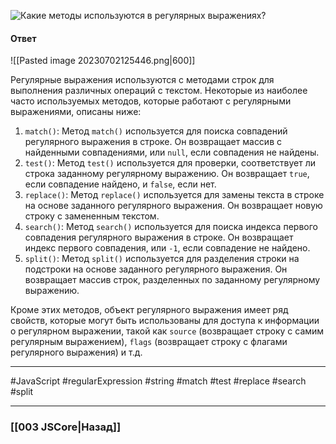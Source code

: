 ![Какие методы используются в регулярных выражениях?](https://youtu.be/XtQPrt8G0n8?t=495)

#### Ответ

![[Pasted image 20230702125446.png|600]]

Регулярные выражения используются с методами строк для выполнения различных операций с текстом. Некоторые из наиболее часто используемых методов, которые работают с регулярными выражениями, описаны ниже:

1. `match()`: Метод `match()` используется для поиска совпадений регулярного выражения в строке. Он возвращает массив с найденными совпадениями, или `null`, если совпадения не найдены.
2. `test()`: Метод `test()` используется для проверки, соответствует ли строка заданному регулярному выражению. Он возвращает `true`, если совпадение найдено, и `false`, если нет.
3. `replace()`: Метод `replace()` используется для замены текста в строке на основе заданного регулярного выражения. Он возвращает новую строку с замененным текстом.
4. `search()`: Метод `search()` используется для поиска индекса первого совпадения регулярного выражения в строке. Он возвращает индекс первого совпадения, или `-1`, если совпадение не найдено.
5. `split()`: Метод `split()` используется для разделения строки на подстроки на основе заданного регулярного выражения. Он возвращает массив строк, разделенных по заданному регулярному выражению.

Кроме этих методов, объект регулярного выражения имеет ряд свойств, которые могут быть использованы для доступа к информации о регулярном выражении, такой как `source` (возвращает строку с самим регулярным выражением), `flags` (возвращает строку с флагами регулярного выражения) и т.д.

___
#JavaScript #regularExpression #string #match #test #replace #search #split

___

### [[003 JSCore|Назад]]